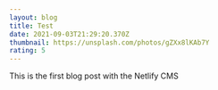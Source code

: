 ```yaml
---
layout: blog
title: Test
date: 2021-09-03T21:29:20.370Z
thumbnail: https://unsplash.com/photos/gZXx8lKAb7Y
rating: 5
---
```

This is the first blog post with the Netlify CMS